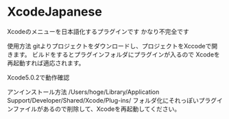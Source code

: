 XcodeJapanese
=============

Xcodeのメニューを日本語化するプラグインです
かなり不完全です

使用方法
gitよりプロジェクトをダウンロードし、プロジェクトをXccodeで開きます。
ビルドをするとプラグインフォルダにプラグインが入るので
Xcodeを再起動すれば適応されます。

Xcode5.0.2で動作確認


アンインストール方法
/Users/hoge/Library/Application Support/Developer/Shared/Xcode/Plug-ins/
フォルダ化にそれっぽいプラグインファイルがあるので削除して、Xcodeを再起動してください。

